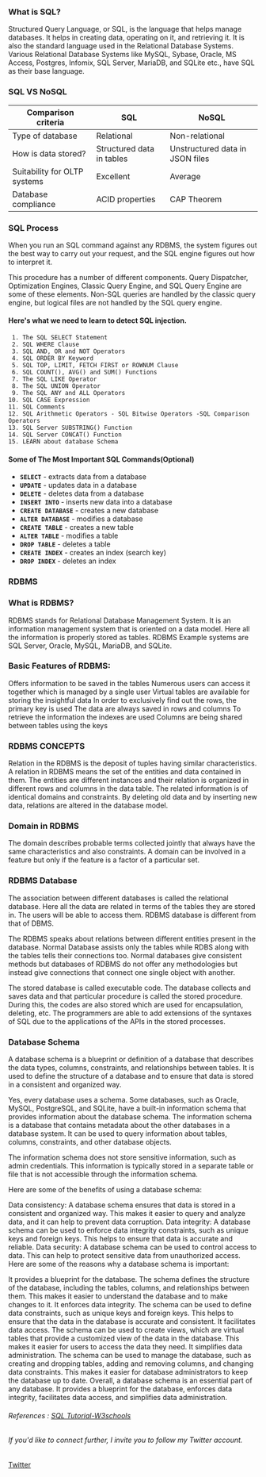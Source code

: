 
### What is SQL?

Structured Query Language, or SQL, is the language that helps manage databases. It helps in creating data, operating on it, and retrieving it. It is also the standard language used in the Relational Database Systems. Various Relational Database Systems like MySQL, Sybase, Oracle, MS Access, Postgres, Infomix, SQL Server, MariaDB, and SQLite etc., have SQL as their base language.

### SQL VS NoSQL
| Comparison criteria | SQL | NoSQL |
|----------------------|---------------------|--------------------|
|Type of database | Relational | Non-relational|
|How is data stored? | Structured data in tables | Unstructured data in JSON files|
|Suitability for OLTP systems | Excellent | Average|
|Database compliance | ACID properties | CAP Theorem|

### SQL Process

When you run an SQL command against any RDBMS, the system figures out the best way to carry out your request, and the SQL engine figures out how to interpret it.

This procedure has a number of different components. Query Dispatcher, Optimization Engines, Classic Query Engine, and SQL Query Engine are some of these elements. Non-SQL queries are handled by the classic query engine, but logical files are not handled by the SQL query engine.


#### Here's what we need to learn to detect SQL injection.

     1. The SQL SELECT Statement
     2. SQL WHERE Clause
     3. SQL AND, OR and NOT Operators
     4. SQL ORDER BY Keyword
     5. SQL TOP, LIMIT, FETCH FIRST or ROWNUM Clause
     6. SQL COUNT(), AVG() and SUM() Functions
     7. The SQL LIKE Operator
     8. The SQL UNION Operator
     9. The SQL ANY and ALL Operators
    10. SQL CASE Expression
    11. SQL Comments
    12. SQL Arithmetic Operators - SQL Bitwise Operators -SQL Comparison Operators
    13. SQL Server SUBSTRING() Function
    14. SQL Server CONCAT() Function
    15. LEARN about database Schema
    
#### Some of The Most Important SQL Commands(Optional)

- **`SELECT`** - extracts data from a database
- **`UPDATE`** - updates data in a database
- **`DELETE`** - deletes data from a database
- **`INSERT INTO`** - inserts new data into a database
- **`CREATE DATABASE`** - creates a new database
- **`ALTER DATABASE`** - modifies a database
- **`CREATE TABLE`** - creates a new table
- **`ALTER TABLE`** - modifies a table
- **`DROP TABLE`** - deletes a table
- **`CREATE INDEX`** - creates an index (search key)
- **`DROP INDEX`** - deletes an index


### RDBMS
### What is RDBMS?
RDBMS stands for Relational Database Management System. It is an information management system that is oriented on a data model. Here all the information is properly stored as tables. RDBMS Example systems are SQL Server, Oracle, MySQL, MariaDB, and SQLite.

### Basic Features of RDBMS:
Offers information to be saved in the tables
Numerous users can access it together which is managed by a single user
Virtual tables are available for storing the insightful data
In order to exclusively find out the rows, the primary key is used
The data are always saved in rows and columns
To retrieve the information the indexes are used
Columns are being shared between tables using the keys

### RDBMS CONCEPTS
Relation in the RDBMS is the deposit of tuples having similar characteristics. A relation in RDBMS means the set of the entities and data contained in them. The entities are different instances and their relation is organized in different rows and columns in the data table.  The related information is of identical domains and constraints. By deleting old data and by inserting new data, relations are altered in the database model.

### Domain in RDBMS
The domain describes probable terms collected jointly that always have the same characteristics and also constraints. A domain can be involved in a feature but only if the feature is a factor of a particular set.

### RDBMS Database
The association between different databases is called the relational database. Here all the data are related in terms of the tables they are stored in. The users will be able to access them. RDBMS database is different from that of DBMS.

The RDBMS speaks about relations between different entities present in the database. Normal Database assists only the tables while RDBS along with the tables tells their connections too. Normal databases give consistent methods but databases of RDBMS do not offer any methodologies but instead give connections that connect one single object with another.

The stored database is called executable code. The database collects and saves data and that particular procedure is called the stored procedure. During this, the codes are also stored which are used for encapsulation, deleting, etc. The programmers are able to add extensions of the syntaxes of SQL due to the applications of the APIs in the stored processes.

### Database Schema
A database schema is a blueprint or definition of a database that describes the data types, columns, constraints, and relationships between tables. It is used to define the structure of a database and to ensure that data is stored in a consistent and organized way.

Yes, every database uses a schema. Some databases, such as Oracle, MySQL, PostgreSQL, and SQLite, have a built-in information schema that provides information about the database schema. The information schema is a database that contains metadata about the other databases in a database system. It can be used to query information about tables, columns, constraints, and other database objects.

The information schema does not store sensitive information, such as admin credentials. This information is typically stored in a separate table or file that is not accessible through the information schema.

Here are some of the benefits of using a database schema:

Data consistency: A database schema ensures that data is stored in a consistent and organized way. This makes it easier to query and analyze data, and it can help to prevent data corruption.
Data integrity: A database schema can be used to enforce data integrity constraints, such as unique keys and foreign keys. This helps to ensure that data is accurate and reliable.
Data security: A database schema can be used to control access to data. This can help to protect sensitive data from unauthorized access.
Here are some of the reasons why a database schema is important:

It provides a blueprint for the database. The schema defines the structure of the database, including the tables, columns, and relationships between them. This makes it easier to understand the database and to make changes to it.
It enforces data integrity. The schema can be used to define data constraints, such as unique keys and foreign keys. This helps to ensure that the data in the database is accurate and consistent.
It facilitates data access. The schema can be used to create views, which are virtual tables that provide a customized view of the data in the database. This makes it easier for users to access the data they need.
It simplifies data administration. The schema can be used to manage the database, such as creating and dropping tables, adding and removing columns, and changing data constraints. This makes it easier for database administrators to keep the database up to date.
Overall, a database schema is an essential part of any database. It provides a blueprint for the database, enforces data integrity, facilitates data access, and simplifies data administration.

###### References : [SQL Tutorial-W3schools](https://www.w3schools.com/sql/)


###### If you'd like to connect further, I invite you to follow my Twitter account.

[Twitter](https://twitter.com/nazmul_ethi)
